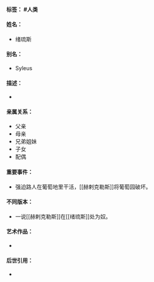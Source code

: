 #### 标签： #人类
#### 姓名：
- 绪琉斯
#### 别名：
- Syleus
#### 描述：
- 
#### 亲属关系：
- 父亲
- 母亲
- 兄弟姐妹
- 子女
- 配偶
#### 重要事件：
- 强迫路人在葡萄地里干活，[[赫剌克勒斯]]将葡萄园破坏。
#### 不同版本：
- 一说[[赫剌克勒斯]]在[[绪琉斯]]处为奴。
#### 艺术作品：
- 
#### 后世引用：
- 
